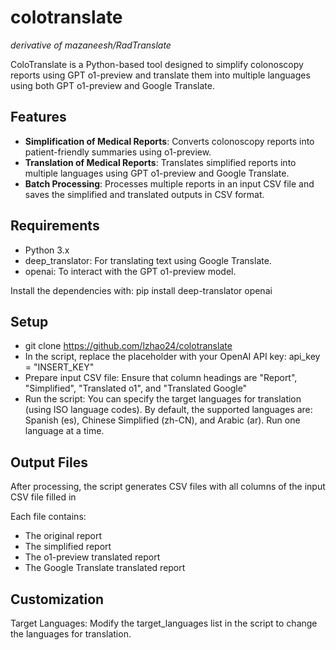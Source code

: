 # colotranslate
*derivative of mazaneesh/RadTranslate*

ColoTranslate is a Python-based tool designed to simplify colonoscopy reports using GPT o1-preview and translate them into multiple languages using both GPT o1-preview and Google Translate.

## Features
- **Simplification of Medical Reports**: Converts colonoscopy reports into patient-friendly summaries using o1-preview.
- **Translation of Medical Reports**: Translates simplified reports into multiple languages using GPT o1-preview and Google Translate.
- **Batch Processing**: Processes multiple reports in an input CSV file and saves the simplified and translated outputs in CSV format.

## Requirements
- Python 3.x
- deep_translator: For translating text using Google Translate.
- openai: To interact with the GPT o1-preview model.

Install the dependencies with:
pip install deep-translator openai

## Setup
- git clone https://github.com/lzhao24/colotranslate
- In the script, replace the placeholder with your OpenAI API key: api_key = "INSERT_KEY"
- Prepare input CSV file: Ensure that column headings are "Report", "Simplified", "Translated o1", and "Translated Google"
- Run the script: You can specify the target languages for translation (using ISO language codes). By default, the supported languages are: Spanish (es), Chinese Simplified (zh-CN), and Arabic (ar). Run one language at a time.

## Output Files
After processing, the script generates CSV files with all columns of the input CSV file filled in 

Each file contains:
- The original report
- The simplified report
- The o1-preview translated report
- The Google Translate translated report

## Customization
Target Languages: Modify the target_languages list in the script to change the languages for translation.
